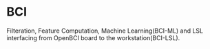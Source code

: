 # BCI
 Filteration, Feature Computation, Machine Learning(BCI-ML) and LSL interfacing from OpenBCI board to the workstation(BCI-LSL).
